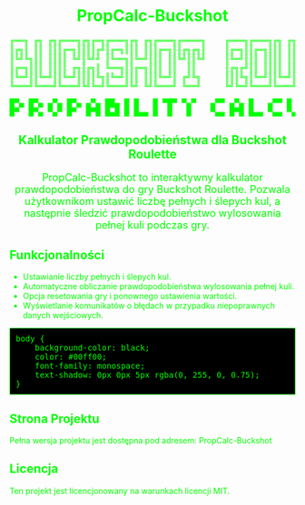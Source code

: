 <h1 align="center" style="color: #00ff00;">PropCalc-Buckshot</h1>

<pre style="color: #00ff00; text-align: center; font-size: 14px;">
╔══╗ ╔╗ ╔╗╔═══╗╔╗╔═╗╔═══╗╔╗ ╔╗╔═══╗╔════╗    ╔═══╗╔═══╗╔╗ ╔╗╔╗   ╔═══╗╔════╗╔════╗╔═══╗
║╔╗║ ║║ ║║║╔═╗║║║║╔╝║╔═╗║║║ ║║║╔═╗║║╔╗╔╗║    ║╔═╗║║╔═╗║║║ ║║║║   ║╔══╝║╔╗╔╗║║╔╗╔╗║║╔══╝
║╚╝╚╗║║ ║║║║ ╚╝║╚╝╝ ║╚══╗║╚═╝║║║ ║║╚╝║║╚╝    ║╚═╝║║║ ║║║║ ║║║║   ║╚══╗╚╝║║╚╝╚╝║║╚╝║╚══╗
║╔═╗║║║ ║║║║ ╔╗║╔╗║ ╚══╗║║╔═╗║║║ ║║  ║║      ║╔╗╔╝║║ ║║║║ ║║║║ ╔╗║╔══╝  ║║    ║║  ║╔══╝
║╚═╝║║╚═╝║║╚═╝║║║║╚╗║╚═╝║║║ ║║║╚═╝║ ╔╝╚╗     ║║║╚╗║╚═╝║║╚═╝║║╚═╝║║╚══╗ ╔╝╚╗  ╔╝╚╗ ║╚══╗
╚═══╝╚═══╝╚═══╝╚╝╚═╝╚═══╝╚╝ ╚╝╚═══╝ ╚══╝     ╚╝╚═╝╚═══╝╚═══╝╚═══╝╚═══╝ ╚══╝  ╚══╝ ╚═══╝
</pre>
<pre style="color: #00ff00; text-align: center; font-size: 14px;">
█▀▄ █▀▄ ▄▀▄ █▀▄ ▄▀▄ ██▄ █ █   █ ▀█▀ ▀▄▀   ▄▀▀ ▄▀▄ █   ▄▀▀ █ █ █   ▄▀▄ ▀█▀ ▄▀▄ █▀▄
█▀  █▀▄ ▀▄▀ █▀  █▀█ █▄█ █ █▄▄ █  █   █    ▀▄▄ █▀█ █▄▄ ▀▄▄ ▀▄█ █▄▄ █▀█  █  ▀▄▀ █▀▄
</pre>

<h2 align="center" style="color: #00ff00;">Kalkulator Prawdopodobieństwa dla Buckshot Roulette</h2>

<p style="text-align: center; color: #00ff00; font-size: 18px;">
    PropCalc-Buckshot to interaktywny kalkulator prawdopodobieństwa do gry Buckshot Roulette. Pozwala użytkownikom ustawić liczbę pełnych i ślepych kul,
    a następnie śledzić prawdopodobieństwo wylosowania pełnej kuli podczas gry.
</p>

<h2 style="color: #00ff00;">Funkcjonalności</h2>
<ul style="color: #00ff00;">
    <li>Ustawianie liczby pełnych i ślepych kul.</li>
    <li>Automatyczne obliczanie prawdopodobieństwa wylosowania pełnej kuli.</li>
    <li>Opcja resetowania gry i ponownego ustawienia wartości.</li>
    <li>Wyświetlanie komunikatów o błędach w przypadku niepoprawnych danych wejściowych.</li>
</ul>

<pre style="color: #00ff00; background-color: black; padding: 10px; border: 1px solid #00ff00;">
body {
    background-color: black;
    color: #00ff00;
    font-family: monospace;
    text-shadow: 0px 0px 5px rgba(0, 255, 0, 0.75);
}
</pre>

<h2 style="color: #00ff00;">Strona Projektu</h2>
<p style="color: #00ff00;">
    Pełna wersja projektu jest dostępna pod adresem: 
    <a href="https://miskox.github.io/PropCalc-Buckshot/" style="color: #00ff00; text-decoration: none;">PropCalc-Buckshot</a>
</p>

<h2 style="color: #00ff00;">Licencja</h2>
<p style="color: #00ff00;">
    Ten projekt jest licencjonowany na warunkach licencji MIT.
</p>
